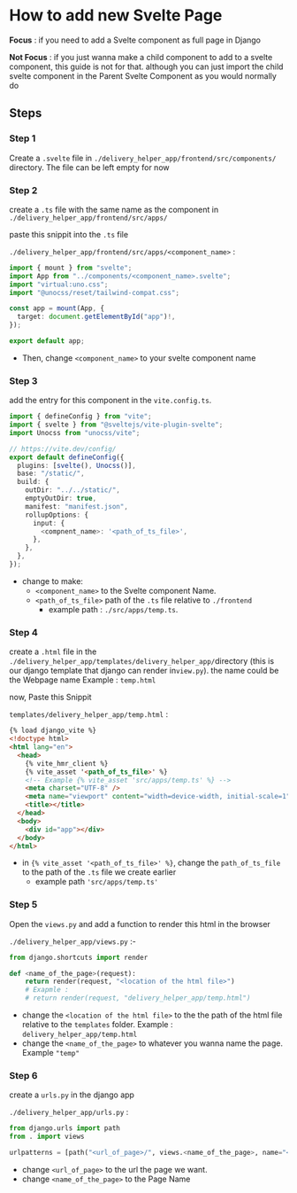 # How to add new Svelte Page

**Focus** : if you need to add a Svelte component as full page in Django

**Not Focus** : if you just wanna make a child component to add to a svelte component, this guide is not for that. although you can just import the child svelte component in the Parent Svelte Component as you would normally do

## Steps

### Step 1

Create a `.svelte` file in `./delivery_helper_app/frontend/src/components/` directory. The file can be left empty for now

### Step 2

create a `.ts` file with the same name as the component in `./delivery_helper_app/frontend/src/apps/`

paste this snippit into the `.ts` file

`./delivery_helper_app/frontend/src/apps/<component_name>` :

```ts
import { mount } from "svelte";
import App from "../components/<component_name>.svelte";
import "virtual:uno.css";
import "@unocss/reset/tailwind-compat.css";

const app = mount(App, {
  target: document.getElementById("app")!,
});

export default app;
```

- Then, change `<component_name>` to your svelte component name

### Step 3

add the entry for this component in the `vite.config.ts`.

```ts
import { defineConfig } from "vite";
import { svelte } from "@sveltejs/vite-plugin-svelte";
import Unocss from "unocss/vite";

// https://vite.dev/config/
export default defineConfig({
  plugins: [svelte(), Unocss()],
  base: "/static/",
  build: {
    outDir: "../../static/",
    emptyOutDir: true,
    manifest: "manifest.json",
    rollupOptions: {
      input: {
        <compnent_name>: '<path_of_ts_file>',
      },
    },
  },
});
```

- change to make:
  - `<component_name>` to the Svelte component Name.
  - `<path_of_ts_file>` path of the `.ts` file relative to `./frontend`
    - example path : `./src/apps/temp.ts`.

### Step 4

create a `.html` file in the `./delivery_helper_app/templates/delivery_helper_app/`directory (this is our django template that django can render in`view.py`). the name could be the Webpage name Example : `temp.html`

now, Paste this Snippit

`templates/delivery_helper_app/temp.html` :

```html
{% load django_vite %}
<!doctype html>
<html lang="en">
  <head>
    {% vite_hmr_client %}
    {% vite_asset '<path_of_ts_file>' %}
    <!-- Example {% vite_asset 'src/apps/temp.ts' %} -->
    <meta charset="UTF-8" />
    <meta name="viewport" content="width=device-width, initial-scale=1" />
    <title></title>
  </head>
  <body>
    <div id="app"></div>
  </body>
</html>
```

- in `{% vite_asset '<path_of_ts_file>' %}`, change the `path_of_ts_file` to the path of the `.ts` file we create earlier
  - example path `'src/apps/temp.ts'`

### Step 5

Open the `views.py` and add a function to render this html in the browser

`./delivery_helper_app/views.py` :-

```python
from django.shortcuts import render

def <name_of_the_page>(request):
    return render(request, "<location of the html file>")
    # Exapmle :
    # return render(request, "delivery_helper_app/temp.html")
```

- change the `<location of the html file>` to the the path of the html file relative to the `templates` folder. Example : `delivery_helper_app/temp.html`
- change the `<name_of_the_page>` to whatever you wanna name the page. Example `"temp"`

### Step 6

create a `urls.py` in the django app

`./delivery_helper_app/urls.py` :

```python
from django.urls import path
from . import views

urlpatterns = [path("<url_of_page>/", views.<name_of_the_page>, name="<name_of_the_page>")]

```

- change `<url_of_page>` to the url the page we want.
- change `<name_of_the_page>` to the Page Name
